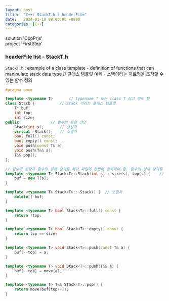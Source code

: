 ```yaml
---
layout: post
title:  "C++: StackT.h : headerFile"
date:   2024-01-10 09:00:00 +0900
categories: [C++]
---
```


solution 'CppPrjs'   
project 'FirstStep'   
   
### headerFile list - StackT.h   
`StackT.h` : example of a class template - definition of functions that can manipulate stack data type // 클래스 템플릿 예제 - 스택이라는 자료형을 조작할 수 있는 함수 정의   
   
```cpp
#pragma once

template <typename T>		// typename T 또는 class T 라고 써도 됨
class Stack {			// Stack 이라는 클래스 템플릿
	T* buf;
	int top;
	int size;
public:				// 함수의 원형 선언
	Stack(int s);		// 생성자
	virtual ~Stack();	// 소멸자
	bool full() const;
	bool empty() const;
	void push(const T& a);
	void push(T&& a);
	T&& pop();
};

// 함수의 원형과 함수의 실제 정의를 헤더 파일에 한번에 정의해야 함. 함수의 실제 정의를 별도의 cpp 파일에 넣으면 여러번 중복 정의되므로 헤더 파일에 한번에 정의해야 함
template <typename T> Stack<T>::Stack(int s) : size(s), top(s) {	// 생성자
	buf = new T[s];
}

template <typename T> Stack<T>::~Stack() {	// 소멸자
	delete[] buf;
}

template <typename T> bool Stack<T>::full() const {
	return !top;
}

template <typename T> bool Stack<T>::empty() const {
	return top == size;
}

template <typename T> void Stack<T>::push(const T& a) {
	buf[--top] = a;
}

template <typename T> void Stack<T>::push(T&& a) {
	buf[--top] = move(a);
}

template <typename T> T&& Stack<T>::pop() {
	return move(buf[top++]);
}
```
